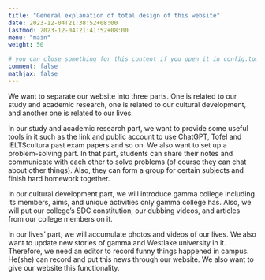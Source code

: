 ```yaml
---
title: "General explanation of total design of this website"
date: 2023-12-04T21:38:52+08:00
lastmod: 2023-12-04T21:41:52+08:00
menu: "main"
weight: 50

# you can close something for this content if you open it in config.toml.
comment: false
mathjax: false
---
```


We want to separate our website into three parts. One is related to our study and academic research, one is related to our cultural development, and another one is related to our lives.

In our study and academic research part, we want to provide some useful tools in it such as the link and public account to use ChatGPT, Tofel and IELTScultura past exam papers and so on. We also want to set up a problem-solving part. In that part, students can share their notes and communicate with each other to solve problems (of course they can chat about other things). Also, they can form a group for certain subjects and finish hard homework together.

In our cultural development part, we will introduce gamma college including its members, aims, and unique activities only gamma college has. Also, we will put our college’s SDC constitution, our dubbing videos, and articles from our college members on it. 

In our lives’ part, we will accumulate photos and videos of our lives. We also want to update new stories of gamma and Westlake university in it. Therefore, we need an editor to record funny things happened in campus. He(she) can record and put this news through our website. We also want to give our website this functionality.

